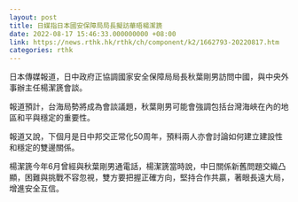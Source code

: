 ```yaml
---
layout: post
title: 日媒指日本國安保障局局長擬訪華晤楊潔篪
date: 2022-08-17 15:46:33.000000000 +08:00
link: https://news.rthk.hk/rthk/ch/component/k2/1662793-20220817.htm
categories: rthk
---
```


日本傳媒報道，日中政府正協調國家安全保障局局長秋葉剛男訪問中國，與中央外事辦主任楊潔篪會談。

報道預計，台海局勢將成為會談議題，秋葉剛男可能會強調包括台灣海峽在內的地區和平與穩定的重要性。

報道又說，下個月是日中邦交正常化50周年，預料兩人亦會討論如何建立建設性和穩定的雙邊關係。

楊潔篪今年6月曾經與秋葉剛男通電話，楊潔篪當時說，中日關係新舊問題交織凸顯，困難與挑戰不容忽視，雙方要把握正確方向，堅持合作共贏，著眼長遠大局，增進安全互信。
